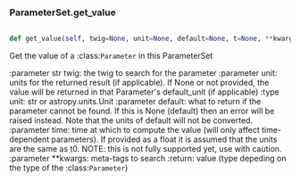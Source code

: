 ### ParameterSet.get_value

```py

def get_value(self, twig=None, unit=None, default=None, t=None, **kwargs)

```



Get the value of a :class:`Parameter` in this ParameterSet

:parameter str twig: the twig to search for the parameter
:parameter unit: units for the returned result (if
    applicable).  If None or not provided, the value will
    be returned in that Parameter's default_unit (if
    applicable)
:type unit: str or astropy.units.Unit
:parameter default: what to return if the parameter cannot be found.
    If this is None (default) then an error will be raised instead.
    Note that the units of default will not be converted.
:parameter time: time at which to compute the
    value (will only affect time-dependent parameters).  If provided
    as a float it is assumed that the units are the same as t0.
    NOTE: this is not fully supported yet, use with caution.
:parameter **kwargs: meta-tags to search
:return: value (type depeding on the type of the :class:`Parameter`)

